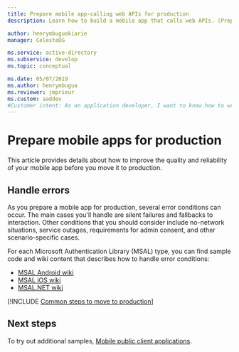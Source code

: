 ```yaml
---
title: Prepare mobile app-calling web APIs for production
description: Learn how to build a mobile app that calls web APIs. (Prepare apps for production.)

author: henrymbuguakiarie
manager: CelesteDG

ms.service: active-directory
ms.subservice: develop
ms.topic: conceptual

ms.date: 05/07/2019
ms.author: henrymbugua
ms.reviewer: jmprieur
ms.custom: aaddev 
#Customer intent: As an application developer, I want to know how to write a mobile app that calls web APIs by using the Microsoft identity platform for developers.
---
```


# Prepare mobile apps for production

This article provides details about how to improve the quality and reliability of your mobile app before you move it to production.

## Handle errors

As you prepare a mobile app for production, several error conditions can occur. The main cases you'll handle are silent failures and fallbacks to interaction. Other conditions that you should consider include no-network situations, service outages, requirements for admin consent, and other scenario-specific cases.

For each Microsoft Authentication Library (MSAL) type, you can find sample code and wiki content that describes how to handle error conditions:

- [MSAL Android wiki](https://github.com/AzureAD/microsoft-authentication-library-for-android)
- [MSAL iOS wiki](https://github.com/AzureAD/microsoft-authentication-library-for-objc/wiki)
- [MSAL.NET wiki](https://github.com/AzureAD/microsoft-authentication-library-for-dotnet/wiki)


[!INCLUDE [Common steps to move to production](./includes/scenarios/scenarios-production.md)]

## Next steps

To try out additional samples, [Mobile public client applications](sample-v2-code.md#mobile).